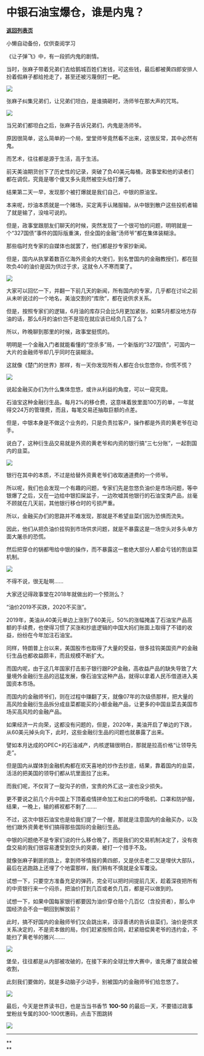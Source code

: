# 中银石油宝爆仓，谁是内鬼？

[**返回列表页**](/gzh/政事堂2019)

小懒自动备份，仅供查阅学习

《让子弹飞》中，有一段抓内鬼的剧情。

  

当时，张麻子带着兄弟们去给鹅城百姓们发钱，可这些钱，最后都被黄四郎安排人扮着假麻子都给抢走了，甚至还被污蔑倒打一耙。  

  

![](https://mmbiz.qpic.cn/mmbiz_png/rxhS23yu8cPCfwSrMHTLn8OnV6COrG9badGIdc1iaAF9OicrjBmSal6KJ7RvfuEYXNB0YlWhxklleNR5cb2K9zkQ/640?wx_fmt=png)

  

张麻子纠集兄弟们，让兄弟们坦白，是谁搞砸时，汤师爷在那大声的咒骂。

  

![](https://mmbiz.qpic.cn/mmbiz_png/rxhS23yu8cPCfwSrMHTLn8OnV6COrG9bY4p8m4RVpmv6UZdw9pTGmkCIuHNOzqmQPwUR0mSAQoOqIrnfgaSejg/640?wx_fmt=png)

  

当兄弟们都坦白之后，张麻子告诉兄弟们，内鬼是汤师爷。

  

原因很简单，这么简单的一个局，堂堂师爷竟然看不出来，这很反常，其中必然有鬼。  

  

  

而艺术，往往都是源于生活，高于生活。  

  

前天美油期货创下了历史性的记录，突破了负40美元每桶，政事堂和他的读者们都在调侃，究竟是哪个傻叉多头竟然被空头给打爆了。

  

结果第二天一早，发现那个被打爆就是我们自己，中银的原油宝。  

  

本来呢，炒油本质就是一个赌场，买定离手认赌服输，从中银到散户这些投机者输了就是输了，没啥可说的。

  

但是，政事堂跟朋友们聊天的时候，突然发现了一个很可怕的问题，明明就是一个“327国债”事件的国际版重演，但全国的金融“汤师爷”都在集体装糊涂。

  

那些临时充专家的自媒体也就罢了，他们都是抄专家抄新闻。

  

但是，国内从执掌着数百亿海外资金的大佬们，到名誉国内的金融教授们，都在鼓吹负40的油价是因为供过于求，这就令人不寒而栗了。

![](https://mmbiz.qpic.cn/mmbiz_png/rxhS23yu8cPCfwSrMHTLn8OnV6COrG9bHwzoYDFU0pqPxYwDkkdiaNGjZQ7bRFVDjicjVG6SojE1ka30YSQYPBaw/640?wx_fmt=png)

大家可以回忆一下，并翻一下前几天的新闻，所有国内的专家，几乎都在讨论之前从未听说过的一个地名，美油交割的“库欣”，都在说供求关系。

  

但是，按照专家们的逻辑，6月油的库存只会比5月更加紧张，如果5月都没地方存油的话，那么6月的油价岂不是现在就应该已经负几百了么？

  

所以，昨晚聊到那里的时候，政事堂挺慌的。

  

明明是一个金融入门者就能看懂的“空杀多”局，一个新版的“327国债”，可国内一大片的金融师爷却几乎同时在装糊涂。

  

这就像《楚门的世界》那样，有一天你发现所有人都在合伙忽悠你，你慌不慌？

  

![](https://mmbiz.qpic.cn/mmbiz_jpg/rxhS23yu8cPCfwSrMHTLn8OnV6COrG9b5WJVRdXn3wL1talo6WPcJHic78vR44s3ZRyuQ1mWkm5egh7INibcibfew/640?wx_fmt=jpeg)

  

说起金融买办们为什么集体忽悠，或许从利益的角度，可以一窥究竟。

  

石油宝这种金融衍生品，每月2%的移仓费，这意味着放里面100万的单，一年就得交24万的管理费，而且，每笔交易还抽取巨额的点差。

  

但是，中银本身是不做这个业务的，只是负责拉客户，操作都是外资的黄老爷在动手。

  

说白了，这种衍生品交易就是外资的黄老爷和内资的银行搞“三七分账”，一起割国内的韭菜。

  

![](https://mmbiz.qpic.cn/mmbiz_png/rxhS23yu8cPCfwSrMHTLn8OnV6COrG9buSmYz5icUogpCm6KZCr4aI55YLOURxRiaV6xJ5L9XFoOFVmT77ShLU1A/640?wx_fmt=png)

  

银行在其中的本质，不过是给替外资黄老爷们收取通道费的一个师爷。  

  

  

所以呢，我们也会发现一个有趣的问题，专家们先是忽悠负油价是市场问题，等中银爆了之后，又在一边给中银扣屎盆子，一边吹嘘其他银行的石油宝类产品，丝毫不顾就在几天前，其他银行移仓时的亏损严重。

  

所以，金融买办们的思路并不难发现，那就是不希望韭菜们因为恐惧而流失。

  

因此，他们从把负油价挂钩到市场供求问题，就是不暴露这是一场空头对多头单方面大屠杀的恐慌。

  

然后把穿仓的锅都甩给中银的操作，而不暴露这一套绝大部分人都会亏钱的割韭菜机制。

  

![](https://mmbiz.qpic.cn/mmbiz_png/rxhS23yu8cPCfwSrMHTLn8OnV6COrG9bogib5ibTWZXkWnU7Wnpz92F8CJIXoaMfdbdwpNibufRkeMqSibiaMdIPTKg/640?wx_fmt=png)

  

不得不说，很无耻啊......  

  

大家还记得政事堂在2018年就做出的一个预测么？

  

“油价2019不买跌，2020不买涨”。  

  

2019年，美油从40美元单边上涨到了60美元，50%的涨幅掩盖了石油宝产品高额的手续费，也使得习惯了买涨和抄底逻辑的中国大妈们账面上取得了不错的收益，纷纷在今年加注石油宝。

  

同样，特朗普上台以来，美国股市也取得了大量的受益，很多挂钩美国资产的金融衍生品也都收益颇丰，而且规模不断扩大。  

  

而国内呢，由于这几年国家打击影子银行跟P2P金融，高收益产品的缺失导致了大量境外金融衍生品的迅猛发展，像石油宝这种产品，就得以拿着人民币借道进入美国资本市场。  

  

而国内的金融师爷们，则在过程中赚翻了天，就像07年的次级债那样，把大量的高风险金融衍生品拆分成韭菜都能买的小额金融产品，让更多的中国韭菜去美国市场买高风险的金融产品。

  

如果经济一片向荣，这都没有问题的，但是，2020年，美油开启了单边的下跌，从60美元掉头向下，此时，这些金融衍生品的问题也就暴露了出来。

  

譬如本月达成的OPEC+的石油减产，内核逻辑很明白，那就是拉高价格“让领导先走”。

  

但是国内从媒体到金融机构都在欢天喜地的炒作去抄底，结果，靠着国内的韭菜，活活的把美国的领导们都从坑里面拉了出来。

  

而我们呢，不仅背了一腚沟子的债，宝贵的外汇这一波也没少损失。

  

更不要说之前几个月中国上下顶着疫情拼命加工和出口的呼吸机、口罩和防护服，结果，一晚上，输的裤衩都不剩了.......  

  

不过，这次中银石油宝也是给我们提了一个醒，那就是注意国内的金融买办，以及他们跟外资黄老爷们搞得那些国际的金融衍生品。

  

中银的问题绝不是专家们说的什么移仓晚了，而是我们的交易机制决定了，没有夜盘交易的我们很容易遭受到空头的突袭，被打一个措手不及。

  

就像张麻子剿匪的路上，拿到师爷情报的黄四郎，又是伏击老二又是埋伏大部队，最后在逃跑路上还埋了个地雷那样，我们稍有不慎就是全军覆没。

  

试想一下，只要空方准备充足的弹药，完全可以把时间提前几天，趁着深夜把所有的中资银行来一个闷杀，把油价打到几百或者负几百，都是可以做到的。

  

试想一下，如果中国每家银行都要因为油价穿仓赔个几百亿（含投资者），那么中国经济会不会一朝回到解放前？  

  

此时，搞不好国内的金融师爷们又会跳出来，谆谆善诱的告诉韭菜们，油价是供求关系决定的，不是资本做的局，你们赶紧按照合同，赶紧赔偿黄老爷的违约金，不能扫了黄老爷的雅兴.......

  

![](https://mmbiz.qpic.cn/mmbiz_png/rxhS23yu8cPCfwSrMHTLn8OnV6COrG9bmb2OwAgO7IufoBRUTI3k0NvT6IKpibicgfgQaLnHj5I5CicSgZibYibnG7A/640?wx_fmt=png)

  

堡垒，往往都是从内部被攻破的，在接下来的全球比惨大赛中，谁先爆了谁就会被收割，

  

此刻我们要做的，就是多动脑子少动手，别被国内的金融师爷们给忽悠了。

  

**![](https://mmbiz.qpic.cn/mmbiz_jpg/rxhS23yu8cPp0iaKAfe0ZsWfgGcY72o9Nror8TicrtnlDsqzY7y4Kum4fM3X0FMEGlbvm9HvZUiaETSnLt4DHNLbQ/640?wx_fmt=jpeg)**

  

最后，今天是世界读书日，也是当当书香节 **100-50** 的最后一天，不要错过政事堂粉丝专属的300-100优惠码，点击下图跳转

  

[![](https://mmbiz.qpic.cn/mmbiz_png/rxhS23yu8cPCfwSrMHTLn8OnV6COrG9bnU1RmEnq2kcPhfM0QeR6BVM2ibuicseXlhZKicD4Qtuqpt18eSR1PX3HA/640?wx_fmt=png)](https://mp.weixin.qq.com/s?__biz=Mzg3NjE1MDAzMw==&mid=2247484700&idx=1&sn=34685ef811155f646e0a8312aa65f791&scene=21#wechat_redirect)

 ****  

 **  
**

  

